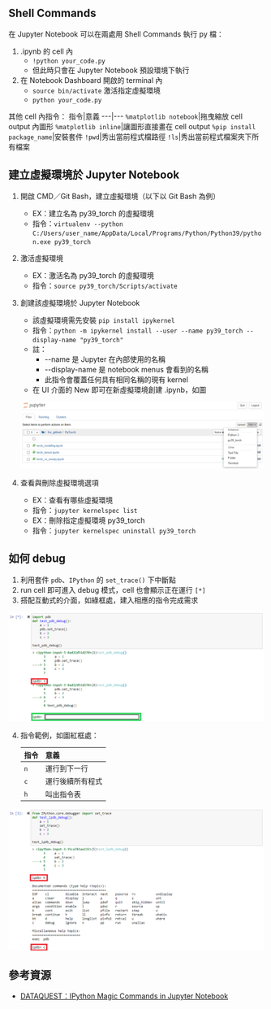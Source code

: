 ## Shell Commands
在 Jupyter Notebook 可以在兩處用 Shell Commands 執行 py 檔：
1. .ipynb 的 cell 內
    * `!python your_code.py`
    *  但此時只會在 Jupyter Notebook 預設環境下執行
3. 在 Notebook Dashboard 開啟的 terminal 內
    * `source bin/activate` 激活指定虛擬環境
    * `python your_code.py`
 
 其他 cell 內指令：
 指令|意義
 ---|---
 `%matplotlib notebook`|拖曳縮放 cell output 內圖形
 `%matplotlib inline`|讓圖形直接畫在 cell output
 `%pip install package_name`|安裝套件
 `!pwd`|秀出當前程式檔路徑
 `!ls`|秀出當前程式檔案夾下所有檔案

## 建立虛擬環境於 Jupyter Notebook
1. 開啟 CMD／Git Bash，建立虛擬環境（以下以 Git Bash 為例）
   * EX：建立名為 py39_torch 的虛擬環境
   * 指令：`virtualenv --python C:/Users/user_name/AppData/Local/Programs/Python/Python39/python.exe py39_torch`
2. 激活虛擬環境
   * EX：激活名為 py39_torch 的虛擬環境
   * 指令：`source py39_torch/Scripts/activate`
3. 創建該虛擬環境於 Jupyter Notebook
   * 該虛擬環境需先安裝 `pip install ipykernel`
   * 指令：`python -m ipykernel install --user --name py39_torch --display-name "py39_torch"`
   * 註：
      * --name 是 Jupyter 在內部使用的名稱
      * --display-name 是 notebook menus 會看到的名稱
      * 此指令會覆蓋任何具有相同名稱的現有 kernel
   * 在 UI 介面的 New 即可在新虛擬環境創建 .ipynb，如圖
     
   ![](https://github.com/yuning-lin/EnvironmentSetup/blob/main/SetUpPic/JupyterNotebook_create_env_menu.PNG)
4. 查看與刪除虛擬環境選項
   * EX：查看有哪些虛擬環境
   * 指令：`jupyter kernelspec list`
   * EX：刪除指定虛擬環境 py39_torch
   * 指令：`jupyter kernelspec uninstall py39_torch`
## 如何 debug
1. 利用套件 `pdb`、`IPython` 的 `set_trace()` 下中斷點
2. run cell 即可進入 debug 模式，cell 也會顯示正在運行 `[*]`
3. 搭配互動式的介面，如綠框處，建入相應的指令完成需求
  
  ![](https://github.com/yuning-lin/EnvironmentSetup/blob/main/SetUpPic/JupyterNotebook_debug_mode1.PNG)
   
4. 指令範例，如圖紅框處：
  
   指令|意義
   ---|---
   `n`|運行到下一行
   `c`|運行後續所有程式
   `h`|叫出指令表
   
  ![](https://github.com/yuning-lin/EnvironmentSetup/blob/main/SetUpPic/JupyterNotebook_debug_mode2.PNG)
    
## 參考資源
* [DATAQUEST：IPython Magic Commands in Jupyter Notebook](https://www.dataquest.io/blog/jupyter-notebook-tips-tricks-shortcuts/)
